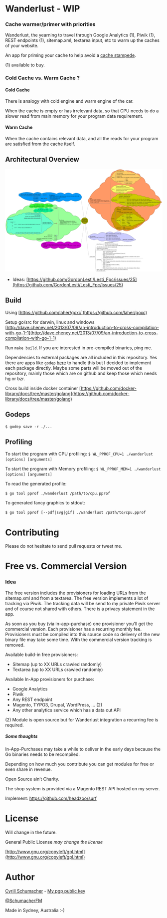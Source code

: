 # Wanderlust - WIP

### Cache warmer/primer with priorities

Wanderlust, the yearning to travel through Google Analytics (1), Piwik (1), 
REST endpoints (1), sitemap.xml, textarea input, etc to warm up the caches of your website.

An app for priming your cache to help avoid a [cache stampede](http://en.wikipedia.org/wiki/Cache_stampede).

(1) available to buy.

### Cold Cache vs. Warm Cache ?

#### Cold Cache

There is analogy with cold engine and warm engine of the car. 

When the cache is empty or has irrelevant data, 
so that CPU needs to do a slower read from main memory 
for your program data requirement.

#### Warm Cache

When the cache contains relevant data, 
and all the reads for your program are satisfied from the cache itself.

## Architectural Overview

![mindmap](https://raw.githubusercontent.com/SchumacherFM/wanderlust/master/mindmap/wanderlust.png)

- Ideas: [https://github.com/GordonLesti/Lesti_Fpc/issues/25](https://github.com/GordonLesti/Lesti_Fpc/issues/25)

## Build

Using [https://github.com/laher/goxc](https://github.com/laher/goxc)

Setup go/src for darwin, linux and windows [http://dave.cheney.net/2013/07/09/an-introduction-to-cross-compilation-with-go-1-1](http://dave.cheney.net/2013/07/09/an-introduction-to-cross-compilation-with-go-1-1)

Run `make build`. If you are interested in pre-compiled binaries, ping me.

Dependencies to external packages are all included in this repository. 
Yes there are apps like `godep` [here](https://coreos.com/blog/godep-for-end-user-go-projects/) 
to handle this but I decided 
to implement each package directly. Maybe some parts will be moved out of the 
repository, mainly those which are on github and keep those which needs hg or bzr.

Cross build inside docker container [https://github.com/docker-library/docs/tree/master/golang](https://github.com/docker-library/docs/tree/master/golang)

## Godeps

```
$ godep save -r ./...
```

## Profiling

To start the program with CPU profiling: `$ WL_PPROF_CPU=1 ./wanderlust [options] [arguments]`

To start the program with Memory profiling: `$ WL_PPROF_MEM=1 ./wanderlust [options] [arguments]`

To read the generated profile:

```
$ go tool pprof ./wanderlust /path/to/cpu.pprof
```

To generated fancy graphics to stdout:

```
$ go tool pprof [--pdf|svg|gif] ./wanderlust /path/to/cpu.pprof
```

# Contributing

Please do not hesitate to send pull requests or tweet me.

# Free vs. Commercial Version

### Idea

The free version includes the provisioners for loading URLs from the sitemap.xml and from a textarea.
The free version implements a lot of tracking via Piwik. The tracking data will be send to my
private Piwik server and of course not shared with others. There is a privacy statement in the app.

As soon as you buy (via in-app-purchase) one provisioner you'll get the commercial version. 
Each provisioner has a recurring monthly fee. Provisioners must be compiled into this source code so delivery 
of the new binary file may take some time. With the commercial version tracking is removed.

Available build-in free provisioners:

- Sitemap (up to XX URLs crawled randomly) 
- Textarea (up to XX URLs crawled randomly)

Available In-App provisioners for purchase:

- Google Analytics
- Piwik
- Any REST endpoint
- Magento, TYPO3, Drupal, WordPress, ... (2)
- Any other analytics service which has a data out API

(2) Module is open source but for Wanderlust integration a recurring fee is required.

##### Some thoughts

In-App-Purchases may take a while to deliver in the early days because the Go binaries needs to be recompiled.

Depending on how much you contribute you can get modules for free or even share in revenue.

Open Source ain’t Charity.

The shop system is provided via a Magento REST API hosted on my server.

Implement: https://github.com/headzoo/surf

# License

Will change in the future.

General Public License *may change the license*

[http://www.gnu.org/copyleft/gpl.html](http://www.gnu.org/copyleft/gpl.html)

# Author

[Cyrill Schumacher](https://github.com/SchumacherFM) - [My pgp public key](http://www.schumacher.fm/cyrill.asc)

[@SchumacherFM](https://twitter.com/SchumacherFM)

Made in Sydney, Australia :-)
